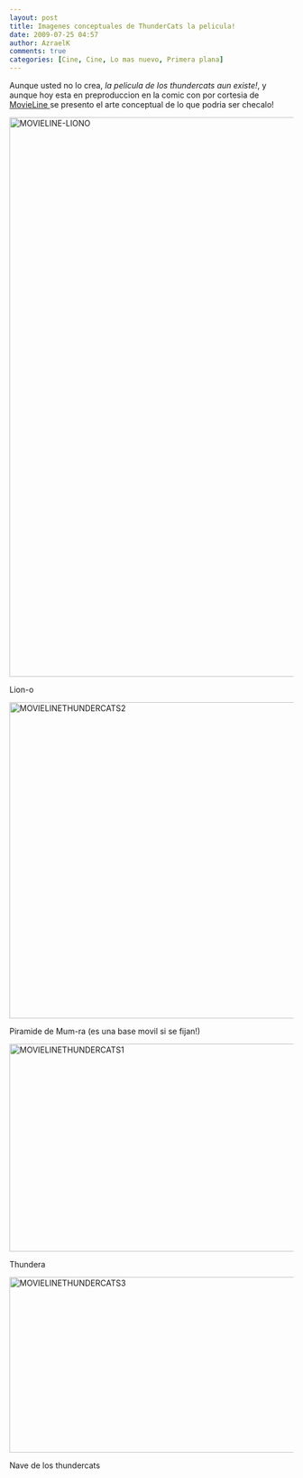 ```yaml
---
layout: post
title: Imagenes conceptuales de ThunderCats la pelicula!
date: 2009-07-25 04:57
author: AzraelK
comments: true
categories: [Cine, Cine, Lo mas nuevo, Primera plana]
---
```

<p>Aunque usted no lo crea,<em> la pelicula de los thundercats aun existe!</em>, y aunque hoy esta en preproduccion en la comic con por cortesia de <a href="http://www.movieline.com/2009/07/movieilne-presents-the-never-before-seen-concept-art-for-warner-bros-thundercats.php">MovieLine </a>se presento el arte conceptual de lo que podria ser checalo!</p>
<p><img title="MOVIELINE-LIONO" src="http://www.theultrageeks.com/ug3/../wordpress25/wp-content/themes/mimbo2.2/images/MOVIELINE-LIONO.jpg" alt="MOVIELINE-LIONO" width="585" height="991"></p>
<p>Lion-o</p>
<p><img title="MOVIELINETHUNDERCATS2" src="http://www.theultrageeks.com/ug3/../wordpress25/wp-content/themes/mimbo2.2/images/MOVIELINETHUNDERCATS2.jpg" alt="MOVIELINETHUNDERCATS2" width="585" height="560"></p>
<p>Piramide de Mum-ra (es una base movil si se fijan!)</p>
<p><img title="MOVIELINETHUNDERCATS1" src="http://www.theultrageeks.com/ug3/../wordpress25/wp-content/themes/mimbo2.2/images/MOVIELINETHUNDERCATS1.jpg" alt="MOVIELINETHUNDERCATS1" width="585" height="368"></p>
<p>Thundera</p>
<p><img title="MOVIELINETHUNDERCATS3" src="http://www.theultrageeks.com/ug3/../wordpress25/wp-content/themes/mimbo2.2/images/MOVIELINETHUNDERCATS3.jpg" alt="MOVIELINETHUNDERCATS3" width="585" height="311"></p>
<p>Nave de los thundercats</p>
